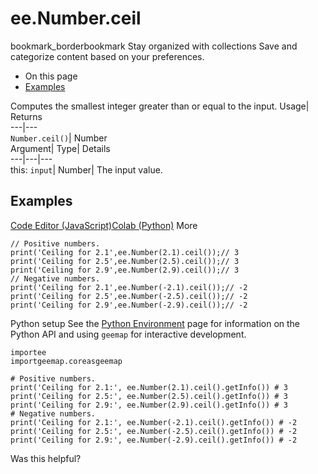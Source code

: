  
#  ee.Number.ceil 
bookmark_borderbookmark Stay organized with collections  Save and categorize content based on your preferences.
  * On this page
  * [Examples](https://developers.google.com/earth-engine/apidocs/ee-number-ceil#examples)


Computes the smallest integer greater than or equal to the input. 
Usage| Returns  
---|---  
`Number.ceil()`| Number  
Argument| Type| Details  
---|---|---  
this: `input`| Number| The input value.  
## Examples
[Code Editor (JavaScript)](https://developers.google.com/earth-engine/apidocs/ee-number-ceil#code-editor-javascript-sample)[Colab (Python)](https://developers.google.com/earth-engine/apidocs/ee-number-ceil#colab-python-sample) More
```
// Positive numbers.
print('Ceiling for 2.1',ee.Number(2.1).ceil());// 3
print('Ceiling for 2.5',ee.Number(2.5).ceil());// 3
print('Ceiling for 2.9',ee.Number(2.9).ceil());// 3
// Negative numbers.
print('Ceiling for 2.1',ee.Number(-2.1).ceil());// -2
print('Ceiling for 2.5',ee.Number(-2.5).ceil());// -2
print('Ceiling for 2.9',ee.Number(-2.9).ceil());// -2
```
Python setup
See the [ Python Environment](https://developers.google.com/earth-engine/guides/python_install) page for information on the Python API and using `geemap` for interactive development.
```
importee
importgeemap.coreasgeemap
```
```
# Positive numbers.
print('Ceiling for 2.1:', ee.Number(2.1).ceil().getInfo()) # 3
print('Ceiling for 2.5:', ee.Number(2.5).ceil().getInfo()) # 3
print('Ceiling for 2.9:', ee.Number(2.9).ceil().getInfo()) # 3
# Negative numbers.
print('Ceiling for 2.1:', ee.Number(-2.1).ceil().getInfo()) # -2
print('Ceiling for 2.5:', ee.Number(-2.5).ceil().getInfo()) # -2
print('Ceiling for 2.9:', ee.Number(-2.9).ceil().getInfo()) # -2
```

Was this helpful?
